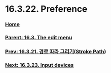 # 16.3.22. Preference

### [Home](./00-home.md)
### [Parent: 16.3. The edit menu](./16-03-00-the-edit-menu.md)
### [Prev: 16.3.21. 경로 따라 그리기(Stroke Path)](./16-03-21-stroke-path.md)
### [Next: 16.3.23. Input devices](./16-03-23-input-devices.md)
